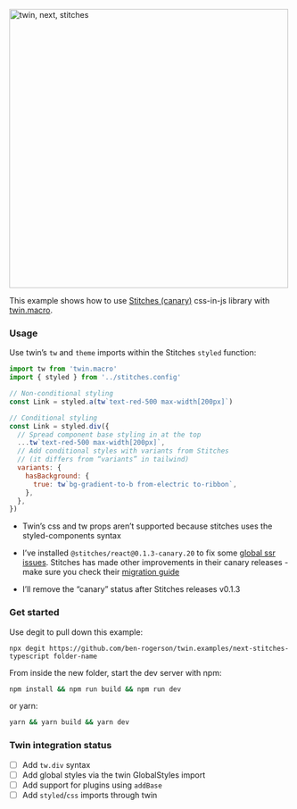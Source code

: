 <p><img src="https://i.imgur.com/AJzYKmM.png" alt="twin, next, stitches" width="500"></p>

This example shows how to use [Stitches (canary)](https://github.com/modulz/stitches) css-in-js library with [twin.macro](https://github.com/ben-rogerson/twin.macro).

### Usage

Use twin’s `tw` and `theme` imports within the Stitches `styled` function:

```js
import tw from 'twin.macro'
import { styled } from '../stitches.config'

// Non-conditional styling
const Link = styled.a(tw`text-red-500 max-width[200px]`)

// Conditional styling
const Link = styled.div({
  // Spread component base styling in at the top
  ...tw`text-red-500 max-width[200px]`,
  // Add conditional styles with variants from Stitches
  // (it differs from “variants” in tailwind)
  variants: {
    hasBackground: {
      true: tw`bg-gradient-to-b from-electric to-ribbon`,
    },
  },
})
```

- Twin’s css and tw props aren’t supported because stitches uses the styled-components syntax

- I’ve installed `@stitches/react@0.1.3-canary.20` to fix some [global ssr issues](https://github.com/modulz/stitches/pull/208). Stitches has made other improvements in their canary releases - make sure you check their [migration guide](https://stitches-site-git-beta.modulz-deploys.com/blog/migrating-from-alpha-to-beta)

- I’ll remove the “canary” status after Stitches releases v0.1.3

### Get started

Use degit to pull down this example:

```shell
npx degit https://github.com/ben-rogerson/twin.examples/next-stitches-typescript folder-name
```

From inside the new folder, start the dev server with npm:

```bash
npm install && npm run build && npm run dev
```

or yarn:

```bash
yarn && yarn build && yarn dev
```

### Twin integration status

- [ ] Add `tw.div` syntax
- [ ] Add global styles via the twin GlobalStyles import
- [ ] Add support for plugins using `addBase`
- [ ] Add `styled`/`css` imports through twin
